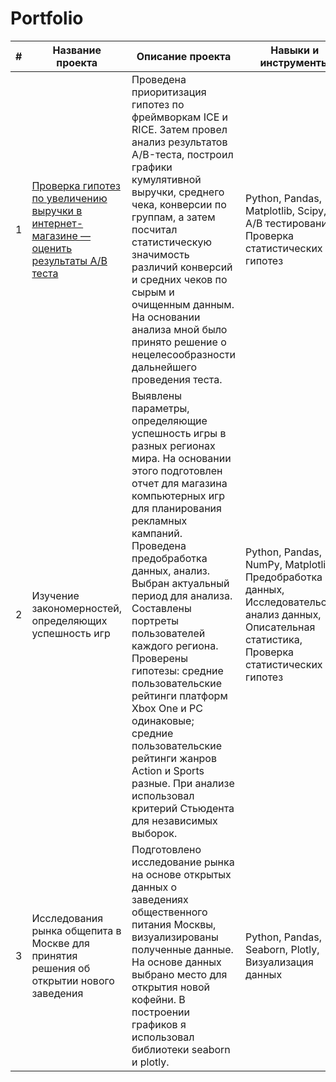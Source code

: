 # Portfolio
|#    | Название проекта | Описание проекта | Навыки и инструменты |
|-----|------------------|----------------|----------------------|
|1    | [Проверка гипотез по увеличению выручки в интернет-магазине — оценить результаты A/B теста](https://github.com/Valdis236/Portfolio/blob/main/Shop_hypotheses/Shop_hypotheses.ipynb) | Проведена приоритизация гипотез по фреймворкам ICE и RICE. Затем провел анализ результатов A/B-теста, построил графики кумулятивной выручки, среднего чека, конверсии по группам, а затем посчитал статистическую значимость различий конверсий и средних чеков по сырым и очищенным данным. На основании анализа мной было принято решение о нецелесообразности дальнейшего проведения теста.   | Python, Pandas, Matplotlib, Scipy, A/B тестирование, Проверка статистических гипотез   |
|2    | Изучение закономерностей, определяющих успешность игр    | Выявлены параметры, определяющие успешность игры в разных регионах мира. На основании этого подготовлен отчет для магазина компьютерных игр для планирования рекламных кампаний. Проведена предобработка данных, анализ. Выбран актуальный период для анализа. Составлены портреты пользователей каждого региона. Проверены гипотезы: средние пользовательские рейтинги платформ Xbox One и PC одинаковые; средние пользовательские рейтинги жанров Action и Sports разные. При анализе использовал критерий Стьюдента для независимых выборок.   | Python, Pandas, NumPy, Matplotlib, Предобработка данных, Исследовательский анализ данных, Описательная статистика, Проверка статистических гипотез  |
|3    | Исследования рынка общепита в Москве для принятия решения об открытии нового заведения    | Подготовлено исследование рынка на основе открытых данных о заведениях общественного питания Москвы, визуализированы полученные данные. На основе данных выбрано место для открытия новой кофейни. В построении графиков я использовал библиотеки seaborn и plotly.    | Python, Pandas, Seaborn, Plotly, Визуализация данных   |
